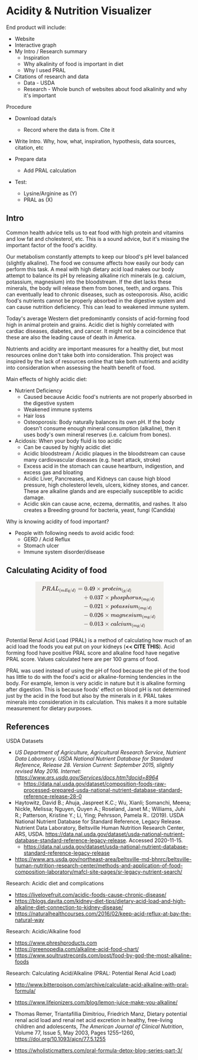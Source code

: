 # Acidity & Nutrition Visualizer



End product will include:

* Website
* Interactive graph 
* My Intro / Research summary
  * Inspiration
  * Why alkalinity of food is important in diet
  * Why I used PRAL
* Citations of research and data
  * Data - USDA
  * Research - Whole bunch of websites about food alkalinity and why it's important

Procedure

* Download data/s 
  * Record where the data is from. Cite it
* Write Intro. Why, how, what, inspiration, hypothesis, data sources, citation, etc

* Prepare data
  * Add PRAL calculation
* Test: 
  * Lysine/Arginine as (Y)
  * PRAL as (X)

## Intro

Common health advice tells us to eat food with high protein and vitamins and low fat and cholesterol, etc. This is a sound advice, but it's missing the important factor of the food's acidity. 

Our metabolism constantly attempts to keep our blood's pH level balanced (slightly alkaline). The food we consume affects how easily our body can perform this task. A meal with high dietary acid load makes our body attempt to balance its pH by releasing alkaline rich minerals (e.g. calcium, potassium, magnesium) into the bloodstream. If the diet lacks these minerals, the body will release them from bones, teeth, and organs. This can eventually lead to chronic diseases, such as osteoporosis. Also, acidic food's nutrients cannot be properly absorbed in the digestive system and can cause nutrition deficiency. This can lead to weakened immune system. 

Today's average Western diet predominantly consists of acid-forming food high in animal protein and grains. Acidic diet is highly correlated with cardiac diseases, diabetes, and cancer. It might not be a coincidence that these are also the leading cause of death in America. 

Nutrients and acidity are important measures for a healthy diet, but most resources online don't take both into consideration. This project was inspired by the lack of resources online that take both nutrients and acidity into consideration when assessing the health benefit of food. 



Main effects of highly acidic diet:

* Nutrient Deficiency
  * Caused because Acidic food's nutrients are not properly absorbed in the digestive system
  * Weakened immune systems 
  * Hair loss
  * Osteoporosis: Body naturally balances its own pH. If the body doesn't consume enough mineral consumption (alkaline), then it uses body's own mineral reserves (i.e. calcium from bones).
* Acidosis: When your body fluid is too acidic
  * Can be caused by highly acidic diet
  * Acidic bloodstream / Acidic plaques in the bloodstream can cause many cardiovascular diseases (e.g. heart attack, stroke)
  * Excess acid in the stomach can cause heartburn, indigestion, and excess gas and bloating
  * Acidic Liver, Pancreases, and Kidneys can cause high blood pressure, high cholesterol levels, ulcers, kidney stones, and cancer. These are alkaline glands and are especially susceptible to acidic damage. 
  * Acidic skin can cause acne, eczema, dermatitis, and rashes. It also creates a Breeding ground for bacteria, yeast, fungi (Candida)

Why is knowing acidity of food important?

* People with following needs to avoid acidic food:
  * GERD / Acid Reflux
  * Stomach ulcer
  * Immune system disorder/disease

## Calculating Acidity of food

<p align="center">
  <img src="static/img/PRAL_formula.png"/>
</p>

Potential Renal Acid Load (PRAL) is a method of calculating how much of an acid load the foods you eat put on your kidneys (**<< CITE THIS**). Acid forming food have positive PRAL score and alkaline food have negative PRAL score. Values calculated here are per 100 grams of food. 

PRAL was used instead of using the pH of food because the pH of the food has little to do with the food's acid or alkaline-forming tendencies in the body. For example, lemon is very acidic in nature but it is alkaline forming after digestion. This is because foods' effect on blood pH is not determined just by the acid in the food but also by the minerals in it. PRAL takes minerals into consideration in its calculation. This makes it a more suitable measurement for dietary purposes. 

## References

USDA Datasets

* *US Department of Agriculture, Agricultural  Research Service, Nutrient Data Laboratory. USDA National Nutrient  Database for Standard Reference, Release 28. Version Current:  September 2015, slightly revised May 2016.  Internet:  https://www.ars.usda.gov/Services/docs.htm?docid=8964*
  * https://data.nal.usda.gov/dataset/composition-foods-raw-processed-prepared-usda-national-nutrient-database-standard-reference-release-28-0
* Haytowitz, David B.; Ahuja, Jaspreet K.C.; Wu, Xianli; Somanchi, Meena;  Nickle, Melissa; Nguyen, Quyen A.; Roseland, Janet M.; Williams, Juhi  R.; Patterson, Kristine Y.; Li, Ying; Pehrsson, Pamela R.. (2019). USDA  National Nutrient Database for Standard Reference, Legacy Release.  Nutrient Data Laboratory, Beltsville Human Nutrition Research Center,  ARS, USDA. https://data.nal.usda.gov/dataset/usda-national-nutrient-database-standard-reference-legacy-release. Accessed 2020-11-15.
  * https://data.nal.usda.gov/dataset/usda-national-nutrient-database-standard-reference-legacy-release
* https://www.ars.usda.gov/northeast-area/beltsville-md-bhnrc/beltsville-human-nutrition-research-center/methods-and-application-of-food-composition-laboratory/mafcl-site-pages/sr-legacy-nutrient-search/

Research: Acidic diet and complications

* https://livelovefruit.com/acidic-foods-cause-chronic-disease/
* https://blogs.davita.com/kidney-diet-tips/dietary-acid-load-and-high-alkaline-diet-connection-to-kidney-disease/
* https://naturalhealthcourses.com/2016/02/keep-acid-reflux-at-bay-the-natural-way

Research: Acidic/Alkaline food

* https://www.phreshproducts.com
* https://greenopedia.com/alkaline-acid-food-chart/
* https://www.soultrustrecords.com/post/food-by-god-the-most-alkaline-foods

Research: Calculating Acid/Alkaline (PRAL: Potential Renal Acid Load)

* http://www.bitterpoison.com/archive/calculate-acid-alkaline-with-pral-formula/

* https://www.lifeionizers.com/blog/lemon-juice-make-you-alkaline/

* Thomas Remer, Triantafillia Dimitriou, Friedrich Manz,  Dietary  potential renal acid load and renal net acid excretion in healthy,  free-living children and adolescents, *The American Journal of Clinical Nutrition*, Volume 77, Issue 5, May 2003, Pages 1255–1260, https://doi.org/10.1093/ajcn/77.5.1255

* https://wholisticmatters.com/pral-formula-detox-blog-series-part-3/

  

